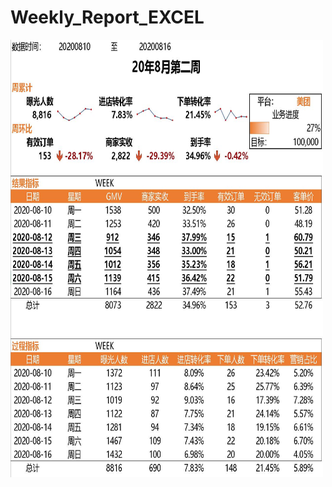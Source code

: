 # Weekly_Report_EXCEL
<img src="https://github.com/zilin0618/Weekly_Report_EXCEL/blob/main/weekly_report.JPG" width="500" height="700">
